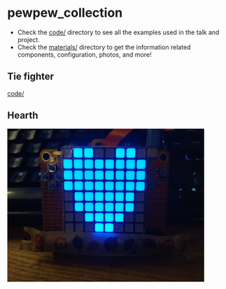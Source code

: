 # pewpew_collection

* Check the [code/](code/) directory to see all the examples used in the talk
  and project.
* Check the [materials/](materials/) directory to get the information related
  components, configuration, photos, and more!

## Tie fighter
[code/](code/tie.py)





## Hearth
 
<img align="left" width="450" height="350" src="src/hearth.jpg"/>


